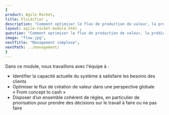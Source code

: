 ```yaml
---
{
product: Agile Rocket,
title: Fluidifier ,
description: "Comment optimiser le flux de production de valeur, la prédictibilité de la livraison finale au client sans surcharger les équipes ?" ,
layout: agile-rocket-module.html ,
question: "Comment optimiser le flux de production de valeur, la prédictibilité de la livraison finale au client sans surcharger les équipes ?" ,
image: "flow.jpg",
nextTitle: "Management complexe",
nextPath: ../management/
}
---
```

Dans ce module, nous travaillons avec l'équipe à :
* Identifier la capacité actuelle du système à satisfaire les besoins des clients
* Optimiser le flux de création de valeur dans une perspective globale « From concept to cash »
* Disposer d’un ensemble cohérent de règles, en particulier de priorisation pour prendre des décisions sur le travail à faire ou ne pas faire
